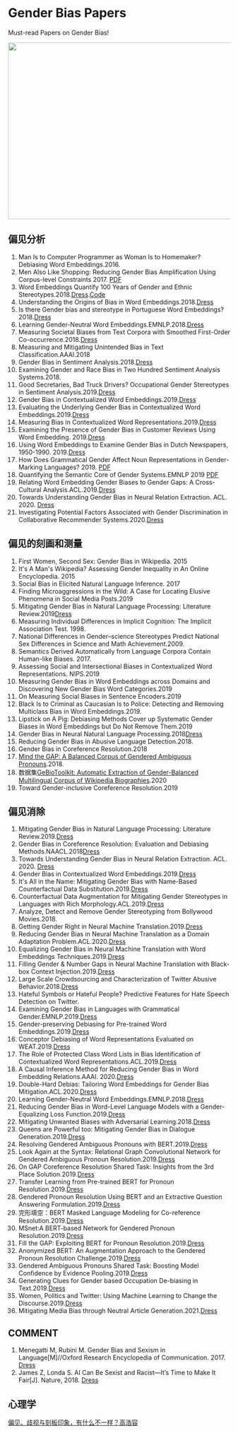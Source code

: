 # Gender Bias Papers
Must-read Papers on Gender Bias!

 <img src="https://www.hh-law.com/wp-content/uploads/sites/1300396/2019/11/implicitbiasimage.jpg" width = "600" height = "400" alt="" align=center />

## 偏见分析
1. Man Is to Computer Programmer as Woman Is to Homemaker? Debiasing Word Embeddings.2016.
2. Men Also Like Shopping: Reducing Gender Bias Amplification Using Corpus-level Constraints 2017. [PDF](https://arxiv.org/pdf/1707.09457.pdf)
3. Word Embeddings Quantify 100 Years of Gender and Ethnic Stereotypes.2018.[Dress](https://arxiv.org/abs/1711.08412v1).[Code](https://github.com/nikhgarg/EmbeddingDynamicStereotypes)
4. Understanding the Origins of Bias in Word Embeddings.2018.[Dress](https://arxiv.org/abs/1810.03611)
5. Is there Gender bias and stereotype in Portuguese Word Embeddings? 2018.[Dress](https://arxiv.org/abs/1810.04528)
6. Learning Gender-Neutral Word Embeddings.EMNLP.2018.[Dress](https://arxiv.org/abs/1809.01496v1)
7. Measuring Societal Biases from Text Corpora with Smoothed First-Order Co-occurrence.2018.[Dress](https://arxiv.org/abs/1812.10424)
8. Measuring and Mitigating Unintended Bias in Text Classification.AAAI.2018
9. Gender Bias in Sentiment Analysis.2018.[Dress](https://wlv.openrepository.com/bitstream/handle/2436/620633/GenderBiasInSentimentAnalysisPreprint.pdf?sequence=9&isAllowed=y)
10. Examining Gender and Race Bias in Two Hundred Sentiment Analysis Systems.2018.
11. Good Secretaries, Bad Truck Drivers? Occupational Gender Stereotypes in Sentiment Analysis.2019.[Dress](https://arxiv.org/abs/1906.10256v2)
12. Gender Bias in Contextualized Word Embeddings.2019.[Dress](https://arxiv.org/abs/1904.03310)
13. Evaluating the Underlying Gender Bias in Contextualized Word Embeddings.2019.[Dress](https://arxiv.org/abs/1904.08783)
14. Measuring Bias in Contextualized Word Representations.2019.[Dress](https://arxiv.org/abs/1906.07337v1)
15. Examining the Presence of Gender Bias in Customer Reviews Using Word Embedding. 2019.[Dress](https://arxiv.org/abs/1902.00496v1)
16. Using Word Embeddings to Examine Gender Bias in Dutch Newspapers, 1950-1990. 2019.[Dress](https://www.aclweb.org/anthology/W19-4712/)
17. How Does Grammatical Gender Affect Noun Representations in Gender-Marking Languages? 2019. [PDF](https://arxiv.org/pdf/1910.14161.pdf)
18. Quantifying the Semantic Core of Gender Systems.EMNLP 2019 [PDF](https://arxiv.org/pdf/1910.13497.pdf)
19. Relating Word Embedding Gender Biases to Gender Gaps: A Cross-Cultural Analysis.ACL.2019.[Dress](https://www.aclweb.org/anthology/W19-3803/)
20. Towards Understanding Gender Bias in Neural Relation Extraction. ACL. 2020. [Dress](https://www.aclweb.org/anthology/2020.acl-main.265/)
21. Investigating Potential Factors Associated with Gender Discrimination in Collaborative Recommender Systems.2020.[Dress](https://arxiv.org/abs/2002.07786)

## 偏见的刻画和测量
1. First Women, Second Sex: Gender Bias in Wikipedia. 2015
2. It's A Man's Wikipedia? Assessing Gender Inequality in An Online Encyclopedia. 2015
3. Social Bias in Elicited Natural Language Inference. 2017
4. Finding Microaggressions in the Wild: A Case for Locating Elusive Phenomena in Social Media Posts.2019
5. Mitigating Gender Bias in Natural Language Processing: Literature Review.2019[Dress](https://arxiv.org/abs/1906.08976v1)
6. Measuring Individual Differences in Implicit Cognition: The Implicit Association Test. 1998.
7. National Differences in Gender–science Stereotypes Predict National Sex Differences in Science and Math Achievement.2009.
8. Semantics Derived Automatically from Language Corpora Contain Human-like Biases. 2017.
9. Assessing Social and Intersectional Biases in Contextualized Word Representations. NIPS.2019
10. Measuring Gender Bias in Word Embeddings across Domains and Discovering New Gender Bias Word Categories.2019
11. On Measuring Social Biases in Sentence Encoders.2019
12. Black Is to Criminal as Caucasian Is to Police: Detecting and Removing Multiclass Bias in Word Embeddings.2019.
13. Lipstick on A Pig: Debiasing Methods Cover up Systematic Gender Biases in Word Embeddings but Do Not Remove Them.2019
14. Gender Bias in Neural Natural Language Processing.2018[Dress](https://arxiv.org/abs/1807.11714)
15. Reducing Gender Bias in Abusive Language Detection.2018.
16. Gender Bias in Coreference Resolution.2018
17. [Mind the GAP: A Balanced Corpus of Gendered Ambiguous Pronouns](https://watermark.silverchair.com/tacl_a_00240.pdf?token=AQECAHi208BE49Ooan9kkhW_Ercy7Dm3ZL_9Cf3qfKAc485ysgAAAqkwggKlBgkqhkiG9w0BBwagggKWMIICkgIBADCCAosGCSqGSIb3DQEHATAeBglghkgBZQMEAS4wEQQMPE7Kg3Ht5MYve550AgEQgIICXP0XeqeYbNwTfeu-j1c7Q84pHmZAqEziDs0r7WXaeGBx5LZkRmuTp5wWdWdxFj1tqwjN3l74QyTiz7PiN066qi2gOOvAqATNT07KTu5y-R-2SPSD_ExZBGdkKDnkyGm3zIXwJ7zx7FC78Ud5b-2c5LdYNC7dyBd_4Te-ca3hwUzilZqAezF-IwBTrPTt5to0M-B10aAfHCjgxQRxui_cTtS20pDtnQEor6G9vhZwF9ckwVb47CYSqt4qoL1jDuBMTRuRiKBnr7Qp2pI6YLfRz7gtaB6plzaU_3i6tWXcO4HHPx7K3o0JbJAREUSQ3R9PAPyuUCihdQ6LtxHKRL8QEbZ5rsjSqa4_KgFDgsF7R1gycfsS1g0opxrLXQKpLrZ4ZrQTODPubSewo1Bl0jw_Yy9kKTTYCrrboEQZpwR1f7wThslo5PrykUlIwf-usJ_VP2z1ysV7wZWKQ7jYt7whsj1RNBfnn5JmwGZIOeGSvybhrfipV3qQ1LkiN1vn3XytCY9kYgohgcPyQuZWa4kAVKN5_Un32s3Ijc-7pY8y4MlA-HRfw4IZkpNpKQI2PMGThZZ2RWjJDW7z1mWvKc3-DLH_pRs56OwVTMUEYh5DoCjl57UxLgK9fhVgQGGhlpzQflDCkM-381s_j0KJV-R2aVucdagpOBNlKPriqdH3SCvvw60TEtNH9uALDxpd8AONrOXvOkW3zQvgbni-96SzWcGr6lEfVFo5g5wf8pDnMhYNVfmGEHJ476lMFdwdzaolMJ360aAGMx2s96rDmEl1EQxsSObYhfDFx1H00fo).2018.
18. 数据集[GeBioToolkit: Automatic Extraction of Gender-Balanced Multilingual Corpus of Wikipedia Biographies](https://xueshu.baidu.com/usercenter/paper/show?paperid=1w780m40b22108x02s2h0mt06r479606&site=xueshu_se&hitarticle=1).2020
19. Toward Gender-inclusive Coreference Resolution.2019

## 偏见消除
1. Mitigating Gender Bias in Natural Language Processing: Literature Review.2019.[Dress](https://arxiv.org/abs/1906.08976v1)
2. Gender Bias in Coreference Resolution: Evaluation and Debiasing Methods.NAACL.2018[Dress](https://arxiv.org/abs/1804.06876v1)
3. Towards Understanding Gender Bias in Neural Relation Extraction. ACL. 2020. [Dress](https://www.aclweb.org/anthology/2020.acl-main.265/)
4. Gender Bias in Contextualized Word Embeddings.2019.[Dress](https://arxiv.org/abs/1904.03310)
5. It's All in the Name: Mitigating Gender Bias with Name-Based Counterfactual Data Substitution.2019.[Dress](https://arxiv.org/abs/1909.00871v3)
6. Counterfactual Data Augmentation for Mitigating Gender Stereotypes in Languages with Rich Morphology.ACL.2019.[Dress](https://arxiv.org/abs/1906.04571)
7. Analyze, Detect and Remove Gender Stereotyping from Bollywood Movies.2018.
8. Getting Gender Right in Neural Machine Translation.2019.[Dress](https://arxiv.org/abs/1909.05088)
9. Reducing Gender Bias in Neural Machine Translation as a Domain Adaptation Problem.ACL.2020.[Dress](https://arxiv.org/abs/2004.04498)
10. Equalizing Gender Bias in Neural Machine Translation with Word Embeddings Techniques.2019.[Dress](https://arxiv.org/abs/1901.03116)
11. Filling Gender & Number Gaps in Neural Machine Translation with Black-box Context Injection.2019.[Dress](https://arxiv.org/abs/1903.03467)
12. Large Scale Crowdsourcing and Characterization of Twitter Abusive Behavior.2018.[Dress](https://arxiv.org/abs/1802.00393)
13. Hateful Symbols or Hateful People? Predictive Features for Hate Speech Detection on Twitter.
14. Examining Gender Bias in Languages with Grammatical Gender.EMNLP.2019.[Dress](https://arxiv.org/abs/1909.02224)
15. Gender-preserving Debiasing for Pre-trained Word Embeddings.2019.[Dress](https://arxiv.org/abs/1906.00742)
16. Conceptor Debiasing of Word Representations Evaluated on WEAT.2019.[Dress](https://arxiv.org/abs/1906.05993)
17. The Role of Protected Class Word Lists in Bias Identification of Contextualized Word Representations.ACL.2019.[Dress](https://www.aclweb.org/anthology/W19-3808/)
18. A Causal Inference Method for Reducing Gender Bias in Word Embedding Relations.AAAI. 2020.[Dress](https://arxiv.org/abs/1911.10787)
19. Double-Hard Debias: Tailoring Word Embeddings for Gender Bias Mitigation.ACL.2020.[Dress](https://arxiv.org/abs/2005.00965)
20. Learning Gender-Neutral Word Embeddings.EMNLP.2018.[Dress](https://arxiv.org/abs/1809.01496v1)
21. Reducing Gender Bias in Word-Level Language Models with a Gender-Equalizing Loss Function.2019.[Dress](https://arxiv.org/abs/1905.12801)
22. Mitigating Unwanted Biases with Adversarial Learning.2018.[Dress](https://arxiv.org/abs/1801.07593)
23. Queens are Powerful too: Mitigating Gender Bias in Dialogue Generation.2019.[Dress](https://arxiv.org/abs/1911.03842)
24. Resolving Gendered Ambiguous Pronouns with BERT.2019.[Dress](https://arxiv.org/abs/1906.01161)
25. Look Again at the Syntax: Relational Graph Convolutional Network for Gendered Ambiguous Pronoun Resolution.2019.[Dress](https://arxiv.org/abs/1905.08868)
26. On GAP Coreference Resolution Shared Task: Insights from the 3rd Place Solution.2019.[Dress](https://www.aclweb.org/anthology/W19-3816/)
27. Transfer Learning from Pre-trained BERT for Pronoun Resolution.2019.[Dress](https://www.aclweb.org/anthology/W19-3812/)
28. Gendered Pronoun Resolution Using BERT and an Extractive Question Answering Formulation.2019.[Dress](https://arxiv.org/abs/1906.03695)
29. 完形填空：BERT Masked Language Modeling for Co-reference Resolution.2019.[Dress](https://www.aclweb.org/anthology/W19-3811/)
30. MSnet:A BERT-based Network for Gendered Pronoun Resolution.2019.[Dress](https://arxiv.org/abs/1908.00308)
31. Fill the GAP: Exploiting BERT for Pronoun Resolution.2019.[Dress](https://www.aclweb.org/anthology/W19-3815/)
32. Anonymized BERT: An Augmentation Approach to the Gendered Pronoun Resolution Challenge.2019.[Dress](https://arxiv.org/abs/1905.01780)
33. Gendered Ambiguous Pronouns Shared Task: Boosting Model Confidence by Evidence Pooling.2019.[Dress](https://arxiv.org/abs/1906.00839)
34. Generating Clues for Gender based Occupation De-biasing in Text.2019.[Dress](https://arxiv.org/abs/1804.03839)
35. Women, Politics and Twitter: Using Machine Learning to Change the Discourse.2019.[Dress](https://arxiv.org/abs/1911.11025)
36. Mitigating Media Bias through Neutral Article Generation.2021.[Dress](https://arxiv.org/pdf/2104.00336.pdf)



## COMMENT 
1. Menegatti M, Rubini M. Gender Bias and Sexism in Language[M]//Oxford Research Encyclopedia of Communication. 2017. [Dress](https://oxfordre.com/communication/view/10.1093/acrefore/9780190228613.001.0001/acrefore-9780190228613-e-470)
2. James Z, Londa S.  AI Can Be Sexist and Racist—It’s Time to Make It Fair[J]. Nature, 2018. [Dress](https://www.nature.com/articles/d41586-018-05707-8)

## 心理学
[偏见、歧视与刻板印象，有什么不一样？高浩容](https://www.jianshu.com/p/b5c6465a9b73)
